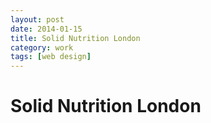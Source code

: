 ```yaml
---
layout: post
date: 2014-01-15
title: Solid Nutrition London
category: work
tags: [web design]
---
```

# Solid Nutrition London

